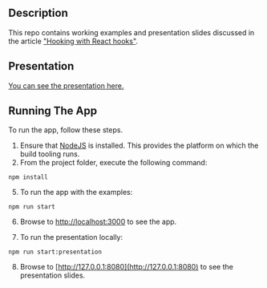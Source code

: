 ## Description 
This repo contains working examples and presentation slides discussed in the article ["Hooking with React hooks"](link).

## Presentation
[You can see the presentation here.](link)

## Running The App

To run the app, follow these steps.

1. Ensure that [NodeJS](http://nodejs.org/) is installed. This provides the platform on which the build tooling runs.
2. From the project folder, execute the following command:

  ```shell
  npm install
  ```
  
5. To run the app with the examples:

  ```shell
  npm run start
  ```

6. Browse to [http://localhost:3000](http://localhost:3000) to see the app.

7. To run the presentation locally:

  ```shell
  npm run start:presentation
  ```

8. Browse to [http://127.0.0.1:8080](http://127.0.0.1:8080) to see the presentation slides.